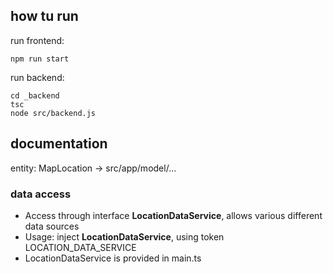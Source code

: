 ## how tu run
run frontend: 
```
npm run start
```

run backend:

```
cd _backend
tsc
node src/backend.js
```

## documentation
entity: MapLocation -> src/app/model/...


### data access
- Access through interface **LocationDataService**, allows various different data sources
- Usage: inject **LocationDataService**, using token LOCATION_DATA_SERVICE
- LocationDataService is provided in main.ts
